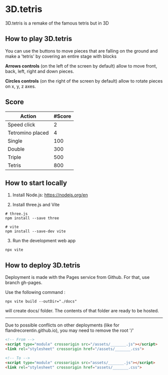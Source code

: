 # **3D.tetris**

3D.tetris is a remake of the famous tetris but in 3D

## How to **play** 3D.tetris

You can use the buttons to move pieces that are falling on the ground and make a 'tetris' by covering an entire stage with blocks

**Arrows controls** (on the left of the screen by default) allow to move front, back, left, right and down pieces.

**Circles controls** (on the right of the screen by default) allow to rotate pieces on x, y, z axes.

## Score 

Action | #Score
--- | --- 
Speed click | 2 
Tetromino placed | 4
Single | 100 
Double | 300 
Triple | 500 
Tetris | 800 

## How to **start** locally

1. Install Node.js: https://nodejs.org/en

2. Install three.js and Vite

````{terminal}
# three.js
npm install --save three

# vite
npm install --save-dev vite
````

3. Run the development web app
````{terminal}
npx vite
````    

## How to **deploy** 3D.tetris

Deployment is made with the Pages service from Github. For that, use branch gh-pages.

Use the following command :

````{terminal}
npx vite build --outDir="./docs"
````

will create docs/ folder. The contents of that folder are ready to be hosted.

---- 

Due to possible conflicts on other deployments (like for flandrecorentin.github.io), you may need to remove the root '/'


````html
<!-- From -->
<script type="module" crossorigin src="/assets/_______.js"></script>
<link rel="stylesheet" crossorigin href="/assets/_______.css">

<!-- To -->
<script type="module" crossorigin src="assets/_______.js"></script>
<link rel="stylesheet" crossorigin href="assets/_______.css">
````